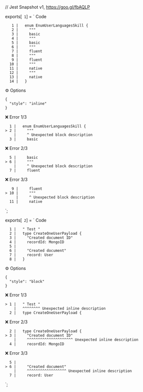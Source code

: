 // Jest Snapshot v1, https://goo.gl/fbAQLP

exports[` 1`] = `
Code

       1 |   enum EnumUserLanguagesSkill {
       2 |     """
       3 |     basic
       4 |     """
       5 |     basic
       6 |     """
       7 |     fluent
       8 |     """
       9 |     fluent
      10 |     """
      11 |     native
      12 |     """
      13 |     native
      14 |   }

⚙️ Options

    {
      "style": "inline"
    }

❌ Error 1/3

      1 |   enum EnumUserLanguagesSkill {
    > 2 |     """
        |     ^ Unexpected block description
      3 |     basic

❌ Error 2/3

      5 |     basic
    > 6 |     """
        |     ^ Unexpected block description
      7 |     fluent

❌ Error 3/3

       9 |     fluent
    > 10 |     """
         |     ^ Unexpected block description
      11 |     native
`;

exports[` 2`] = `
Code

      1 |   " Test "
      2 |   type CreateOneUserPayload {
      3 |     "Created document ID"
      4 |     recordId: MongoID
      5 |
      6 |     "Created document"
      7 |     record: User
      8 |   }

⚙️ Options

    {
      "style": "block"
    }

❌ Error 1/3

    > 1 |   " Test "
        |   ^^^^^^^^ Unexpected inline description
      2 |   type CreateOneUserPayload {

❌ Error 2/3

      2 |   type CreateOneUserPayload {
    > 3 |     "Created document ID"
        |     ^^^^^^^^^^^^^^^^^^^^^ Unexpected inline description
      4 |     recordId: MongoID

❌ Error 3/3

      5 |
    > 6 |     "Created document"
        |     ^^^^^^^^^^^^^^^^^^ Unexpected inline description
      7 |     record: User
`;
